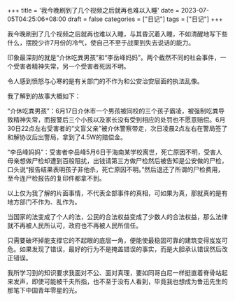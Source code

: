 +++
title = '我今晚刷到了几个视频之后就再也难以入睡'
date = 2023-07-05T04:25:06+08:00
draft = false
categories = ["日记"]
tags = ["日记"]
+++


我今晚刷到了几个视频之后就再也难以入睡，与其昏沉着入睡，不如清醒地写下些什么，摆脱少许7月份的冷气，使自己不至于战栗到失去说话的能力。

印象最深刻的就是“介休吃粪男孩”和“李岳峰妈妈”。两个截然不同的社会事件，一个受害者精神失常，另一个受害者死因不明。

令人感到愤怒与心寒的是有关部门的不作为和公安治安层面的执法乱像。

我了解到的故事大概如下：

“介休吃粪男孩”：6月17日介休市一个男孩被同校的三个孩子霸凌，被强制吃粪导致精神失常，而报警后三个小孩以及家长没有受到相应的处罚也不愿意赔偿。6月30日22点左右受害者的“文盲父亲”被介休警察带走，次日凌晨2点左右在警局签了和解协议后出警局，拿到了4.5W的赔偿金。

“李岳峰妈妈”：受害者李岳峰5月6日于海南某学校离世，死亡原因不明，受害人母亲想做尸检却遭到百般阻扰，出钱请第三方做尸检然后被告知是公安做的尸检，口头说“报告结果表明孩子非他杀，死亡原因不明。”然后退还了所谓的尸检费用，至今连尸检报告的复印件都拿不到。

以上仅为我了解的片面事情，不代表全部事件的真相，可如果为真，那就真的是有地方部门不作为、乱作为。

当国家的法变成了个人的法，公民的合法权益变成了少数人的合法权益，那么法律就不再被人民所认可，政府也不再被人民所信任。

只需要破坏掉能支撑它的不起眼的底层一角，便能使最稳固可靠的建筑变得岌岌可危。如果发现了错误，最好的行为不是掩盖错误的事实，而是大胆承认错误然后改正错误。

我所学习到的知识要求我面对不公、面对真理，要如同哥白尼一样挺直着脊骨站起来发声，即使可能被千夫所指，也不至于没有人看到，毕竟我也想成为鲁迅先生的那笔下中国青年零星的光。



 